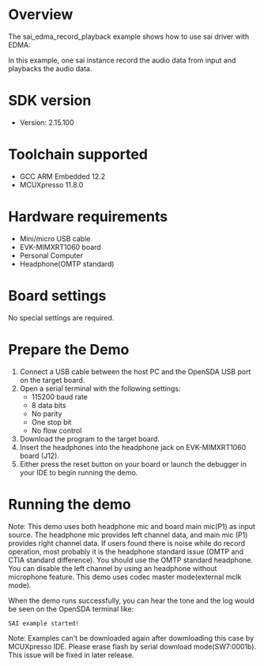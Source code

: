 Overview
========
The sai_edma_record_playback example shows how to use sai driver with EDMA:

In this example, one sai instance record the audio data from input and playbacks the audio data.

SDK version
===========
- Version: 2.15.100

Toolchain supported
===================
- GCC ARM Embedded  12.2
- MCUXpresso  11.8.0

Hardware requirements
=====================
- Mini/micro USB cable
- EVK-MIMXRT1060 board
- Personal Computer
- Headphone(OMTP standard)

Board settings
==============
No special settings are required.

Prepare the Demo
================
1.  Connect a USB cable between the host PC and the OpenSDA USB port on the target board. 
2.  Open a serial terminal with the following settings:
    - 115200 baud rate
    - 8 data bits
    - No parity
    - One stop bit
    - No flow control
3.  Download the program to the target board.
4. Insert the headphones into the headphone jack on EVK-MIMXRT1060 board (J12).
5. Either press the reset button on your board or launch the debugger in your IDE to begin running the demo.

Running the demo
================
Note: This demo uses both headphone mic and board main mic(P1) as input source. The headphone mic provides left
channel data, and main mic (P1) provides right channel data. If users found there is noise while do record operation,
most probably it is the headphone standard issue (OMTP and CTIA standard difference). You should use the OMTP
standard headphone. You can disable the left channel by using an headphone without microphone feature.
This demo uses codec master mode(external mclk mode).

When the demo runs successfully, you can hear the tone and the log would be seen on the OpenSDA terminal like:

~~~~~~~~~~~~~~~~~~~
SAI example started!
~~~~~~~~~~~~~~~~~~~

Note:
Examples can't be downloaded again after dowmloading this case by MCUXpresso IDE. Please erase flash by serial download mode(SW7:0001b). This issue will be fixed in later release.
